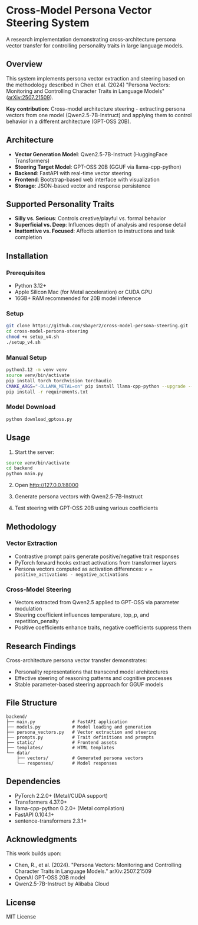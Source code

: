 # Cross-Model Persona Vector Steering System

A research implementation demonstrating cross-architecture persona vector transfer for controlling personality traits in large language models.

## Overview

This system implements persona vector extraction and steering based on the methodology described in Chen et al. (2024) "Persona Vectors: Monitoring and Controlling Character Traits in Language Models" ([arXiv:2507.21509](https://arxiv.org/abs/2507.21509)).

**Key contribution**: Cross-model architecture steering - extracting persona vectors from one model (Qwen2.5-7B-Instruct) and applying them to control behavior in a different architecture (GPT-OSS 20B).

## Architecture

- **Vector Generation Model**: Qwen2.5-7B-Instruct (HuggingFace Transformers)
- **Steering Target Model**: GPT-OSS 20B (GGUF via llama-cpp-python)
- **Backend**: FastAPI with real-time vector steering
- **Frontend**: Bootstrap-based web interface with visualization
- **Storage**: JSON-based vector and response persistence

## Supported Personality Traits

- **Silly vs. Serious**: Controls creative/playful vs. formal behavior
- **Superficial vs. Deep**: Influences depth of analysis and response detail  
- **Inattentive vs. Focused**: Affects attention to instructions and task completion

## Installation

### Prerequisites

- Python 3.12+
- Apple Silicon Mac (for Metal acceleration) or CUDA GPU
- 16GB+ RAM recommended for 20B model inference

### Setup

```bash
git clone https://github.com/sbayer2/cross-model-persona-steering.git
cd cross-model-persona-steering
chmod +x setup_v4.sh
./setup_v4.sh
```

### Manual Setup

```bash
python3.12 -m venv venv
source venv/bin/activate
pip install torch torchvision torchaudio
CMAKE_ARGS="-DLLAMA_METAL=on" pip install llama-cpp-python --upgrade --force-reinstall --no-cache-dir
pip install -r requirements.txt
```

### Model Download

```bash
python download_gptoss.py
```

## Usage

1. Start the server:
```bash
source venv/bin/activate
cd backend
python main.py
```

2. Open http://127.0.0.1:8000

3. Generate persona vectors with Qwen2.5-7B-Instruct

4. Test steering with GPT-OSS 20B using various coefficients

## Methodology

### Vector Extraction
- Contrastive prompt pairs generate positive/negative trait responses
- PyTorch forward hooks extract activations from transformer layers
- Persona vectors computed as activation differences: `v = positive_activations - negative_activations`

### Cross-Model Steering
- Vectors extracted from Qwen2.5 applied to GPT-OSS via parameter modulation
- Steering coefficient influences temperature, top_p, and repetition_penalty
- Positive coefficients enhance traits, negative coefficients suppress them

## Research Findings

Cross-architecture persona vector transfer demonstrates:
- Personality representations that transcend model architectures
- Effective steering of reasoning patterns and cognitive processes
- Stable parameter-based steering approach for GGUF models

## File Structure

```
backend/
├── main.py              # FastAPI application
├── models.py            # Model loading and generation
├── persona_vectors.py   # Vector extraction and steering
├── prompts.py           # Trait definitions and prompts
├── static/              # Frontend assets
├── templates/           # HTML templates
└── data/
    ├── vectors/         # Generated persona vectors
    └── responses/       # Model responses
```

## Dependencies

- PyTorch 2.2.0+ (Metal/CUDA support)
- Transformers 4.37.0+
- llama-cpp-python 0.2.0+ (Metal compilation)
- FastAPI 0.104.1+
- sentence-transformers 2.3.1+

## Acknowledgments

This work builds upon:
- Chen, R., et al. (2024). "Persona Vectors: Monitoring and Controlling Character Traits in Language Models." arXiv:2507.21509
- OpenAI GPT-OSS 20B model
- Qwen2.5-7B-Instruct by Alibaba Cloud

## License

MIT License
